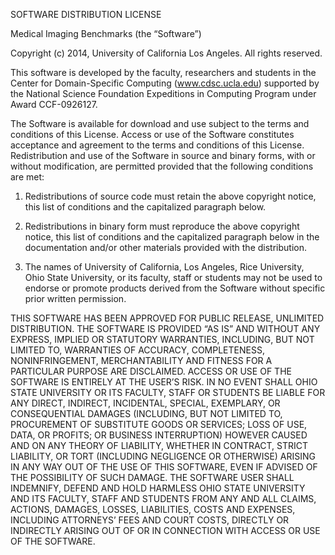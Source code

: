 SOFTWARE DISTRIBUTION LICENSE

Medical Imaging Benchmarks (the “Software”)

Copyright (c) 2014, University of California Los Angeles. All rights reserved.

This software is developed by the faculty, researchers and students in the Center for Domain-Specific Computing (www.cdsc.ucla.edu) supported by the National Science Foundation Expeditions in Computing Program under Award CCF-0926127.

The Software is available for download and use subject to the terms
and conditions of this License.  Access or use of the Software
constitutes acceptance and agreement to the terms and conditions of
this License.  Redistribution and use of the Software in source and
binary forms, with or without modification, are permitted provided
that the following conditions are met:

1. Redistributions of source code must retain the above copyright
notice, this list of conditions and the capitalized paragraph below.

2. Redistributions in binary form must reproduce the above copyright
notice, this list of conditions and the capitalized paragraph below in
the documentation and/or other materials provided with the
distribution.

3. The names of University of California, Los Angeles, Rice
University, Ohio State University, or its faculty, staff or students
may not be used to endorse or promote products derived from the
Software without specific prior written permission.

THIS SOFTWARE HAS BEEN APPROVED FOR PUBLIC RELEASE, UNLIMITED
DISTRIBUTION.  THE SOFTWARE IS PROVIDED “AS IS” AND WITHOUT ANY
EXPRESS, IMPLIED OR STATUTORY WARRANTIES, INCLUDING, BUT NOT LIMITED
TO, WARRANTIES OF ACCURACY, COMPLETENESS, NONINFRINGEMENT,
MERCHANTABILITY AND FITNESS FOR A PARTICULAR PURPOSE ARE DISCLAIMED.
ACCESS OR USE OF THE SOFTWARE IS ENTIRELY AT THE USER’S RISK.  IN NO
EVENT SHALL OHIO STATE UNIVERSITY OR ITS FACULTY, STAFF OR STUDENTS BE
LIABLE FOR ANY DIRECT, INDIRECT, INCIDENTAL, SPECIAL, EXEMPLARY, OR
CONSEQUENTIAL DAMAGES (INCLUDING, BUT NOT LIMITED TO, PROCUREMENT OF
SUBSTITUTE GOODS OR SERVICES; LOSS OF USE, DATA, OR PROFITS; OR
BUSINESS INTERRUPTION) HOWEVER CAUSED AND ON ANY THEORY OF LIABILITY,
WHETHER IN CONTRACT, STRICT LIABILITY, OR TORT (INCLUDING NEGLIGENCE
OR OTHERWISE) ARISING IN ANY WAY OUT OF THE USE OF THIS SOFTWARE, EVEN
IF ADVISED OF THE POSSIBILITY OF SUCH DAMAGE.  THE SOFTWARE USER SHALL
INDEMNIFY, DEFEND AND HOLD HARMLESS OHIO STATE UNIVERSITY AND ITS
FACULTY, STAFF AND STUDENTS FROM ANY AND ALL CLAIMS, ACTIONS, DAMAGES,
LOSSES, LIABILITIES, COSTS AND EXPENSES, INCLUDING ATTORNEYS’ FEES AND
COURT COSTS, DIRECTLY OR INDIRECTLY ARISING OUT OF OR IN CONNECTION
WITH ACCESS OR USE OF THE SOFTWARE.